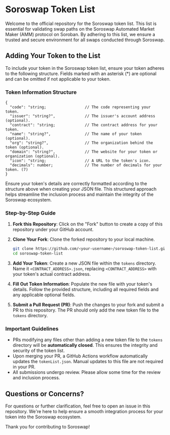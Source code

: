 # Soroswap Token List

Welcome to the official repository for the Soroswap token list. This list is essential for validating swap paths on the Soroswap Automated Market Maker (AMM) protocol on Soroban. By adhering to this list, we ensure a trusted and secure environment for all swaps conducted through Soroswap.

## Adding Your Token to the List

To include your token in the Soroswap token list, ensure your token adheres to the following structure. Fields marked with an asterisk (*) are optional and can be omitted if not applicable to your token.

### Token Information Structure

```plaintext
{
  "code": "string;                 // The code representing your token.
  "issuer": "string?",             // The issuer's account address (optional).
  "contract": "string;             // The contract address for your token.
  "name": "string?",               // The name of your token (optional).
  "org": "string?",                // The organization behind the token (optional).
  "domain": "string?",             // The website for your token or organization (optional).
  "icon": "string;                 // A URL to the token's icon.
  "decimals": number;              // The number of decimals for your token. (7)
}
```

Ensure your token's details are correctly formatted according to the structure above when creating your JSON file. This structured approach helps streamline the inclusion process and maintain the integrity of the Soroswap ecosystem.

### Step-by-Step Guide

1. **Fork this Repository**: Click on the "Fork" button to create a copy of this repository under your GitHub account.

2. **Clone Your Fork**: Clone the forked repository to your local machine.

   ```bash
   git clone https://github.com/<your-username>/soroswap-token-list.git
   cd soroswap-token-list
   ```

3. **Add Your Token**: Create a new JSON file within the `tokens` directory. Name it `<CONTRACT_ADDRESS>.json`, replacing `<CONTRACT_ADDRESS>` with your token's actual contract address.

4. **Fill Out Token Information**: Populate the new file with your token's details. Follow the provided structure, including all required fields and any applicable optional fields.

5. **Submit a Pull Request (PR)**: Push the changes to your fork and submit a PR to this repository. The PR should only add the new token file to the `tokens` directory.

### Important Guidelines

- PRs modifying any files other than adding a new token file to the `tokens` directory will be **automatically closed**. This ensures the integrity and security of the token list.
- Upon merging your PR, a GitHub Actions workflow automatically updates the `tokenList.json`. Manual updates to this file are not required in your PR.
- All submissions undergo review. Please allow some time for the review and inclusion process.

## Questions or Concerns?

For questions or further clarification, feel free to open an issue in this repository. We're here to help ensure a smooth integration process for your token into the Soroswap ecosystem.

Thank you for contributing to Soroswap!